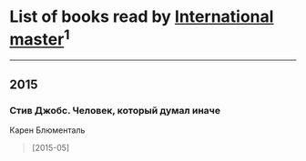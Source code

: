 # List of books read by [International master](http://vk.com/id74140988)<sup>1</sup>
---

## 2015

### Стив Джобс. Человек, который думал иначе
Карен Блюменталь
> [2015-05] 



